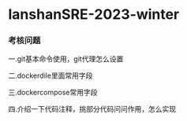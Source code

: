# lanshanSRE-2023-winter

### 考核问题

一.git基本命令使用，git代理怎么设置

二.dockerdile里面常用字段

三.dockercompose常用字段

四.介绍一下代码注释，挑部分代码问问作用，怎么实现

